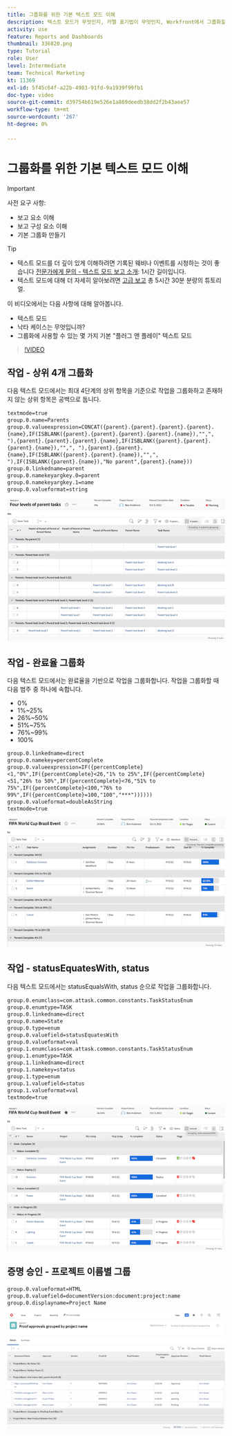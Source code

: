 ```yaml
---
title: 그룹화를 위한 기본 텍스트 모드 이해
description: 텍스트 모드가 무엇인지, 카멜 표기법이 무엇인지, Workfront에서 그룹화할 때 사용할 수 있는 몇 가지 기본 "플러그 앤 플레이" 텍스트 모드에 대해 알아봅니다.
activity: use
feature: Reports and Dashboards
thumbnail: 336820.png
type: Tutorial
role: User
level: Intermediate
team: Technical Marketing
kt: 11369
exl-id: 5f45c64f-a22b-4983-91fd-9a1939f99fb1
doc-type: video
source-git-commit: d39754b619e526e1a869deedb38dd2f2b43aee57
workflow-type: tm+mt
source-wordcount: '267'
ht-degree: 0%

---
```


# 그룹화를 위한 기본 텍스트 모드 이해

>[!IMPORTANT]
>
>사전 요구 사항:
>
>* 보고 요소 이해
>* 보고 구성 요소 이해
>* 기본 그룹화 만들기


>[!TIP]
>
>* 텍스트 모드를 더 깊이 있게 이해하려면 기록된 웨비나 이벤트를 시청하는 것이 좋습니다 [전문가에게 문의 - 텍스트 모드 보고 소개](https://experienceleague.adobe.com/docs/workfront-events/events/reporting-and-dashboards/introduction-to-text-mode-reporting.html?lang=en): 1시간 길이입니다.
>* 텍스트 모드에 대해 더 자세히 알아보려면 [고급 보고](https://experienceleague.adobe.com/docs/workfront-learn/tutorials-workfront/reporting/advanced-reporting/welcome-to-advanced-reporting.html?lang=en) 총 5시간 30분 분량의 튜토리얼.


이 비디오에서는 다음 사항에 대해 알아봅니다.

* 텍스트 모드
* 낙타 케이스는 무엇입니까?
* 그룹화에 사용할 수 있는 몇 가지 기본 &quot;플러그 앤 플레이&quot; 텍스트 모드

>[!VIDEO](https://video.tv.adobe.com/v/3410641/?quality=12)

## 작업 - 상위 4개 그룹화

다음 텍스트 모드에서는 최대 4단계의 상위 항목을 기준으로 작업을 그룹화하고 존재하지 않는 상위 항목은 공백으로 둡니다.

```
textmode=true
group.0.name=Parents
group.0.valueexpression=CONCAT({parent}.{parent}.{parent}.{parent}.{name},IF(ISBLANK({parent}.{parent}.{parent}.{parent}.{name}),"",", "),{parent}.{parent}.{parent}.{name},IF(ISBLANK({parent}.{parent}.{parent}.{name}),"",", "),{parent}.{parent}.{name},IF(ISBLANK({parent}.{parent}.{name}),"",", "),IF(ISBLANK({parent}.{name}),"No parent",{parent}.{name}))
group.0.linkedname=parent
group.0.namekeyargkey.0=parent
group.0.namekeyargkey.1=name
group.0.valueformat=string
```

![상위 4명으로 그룹화된 프로젝트 작업을 보여 주는 화면 이미지](assets/4-parents-grouping.png)


## 작업 - 완료율 그룹화

다음 텍스트 모드에서는 완료율을 기반으로 작업을 그룹화합니다. 작업을 그룹화할 때 다음 범주 중 하나에 속합니다.

* 0%
* 1%~25%
* 26%~50%
* 51%~75%
* 76%~99%
* 100%

```
group.0.linkedname=direct
group.0.namekey=percentComplete
group.0.valueexpression=IF({percentComplete}<1,"0%",IF({percentComplete}<26,"1% to 25%",IF({percentComplete}<51,"26% to 50%",IF({percentComplete}<76,"51% to 75%",IF({percentComplete}<100,"76% to 99%",IF({percentComplete}=100,"100","***"))))))
group.0.valueformat=doubleAsString
textmode=true
```

![완료율별로 그룹화된 프로젝트 작업을 보여 주는 화면 이미지](assets/percent-complete-grouping.png)

## 작업 - statusEquatesWith, status

다음 텍스트 모드에서는 statusEqualsWith, status 순으로 작업을 그룹화합니다.

```
group.0.enumclass=com.attask.common.constants.TaskStatusEnum
group.0.enumtype=TASK
group.0.linkedname=direct
group.0.name=State
group.0.type=enum
group.0.valuefield=statusEquatesWith
group.0.valueformat=val
group.1.enumclass=com.attask.common.constants.TaskStatusEnum
group.1.enumtype=TASK
group.1.linkedname=direct
group.1.namekey=status
group.1.type=enum
group.1.valuefield=status
group.1.valueformat=val
textmode=true
```

![statusEqualsWith로 그룹화된 프로젝트 작업을 보여 주는 화면 이미지](assets/status-equates-with.png)


## 증명 승인 - 프로젝트 이름별 그룹

```
group.0.valueformat=HTML
group.0.valuefield=documentVersion:document:project:name
group.0.displayname=Project Name
```

![프로젝트 이름별로 그룹화된 증명 승인을 보여주는 화면 이미지](assets/proof-approvals-grouped-by-project-name.png)

